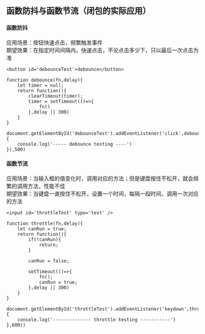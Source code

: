 ## 函数防抖与函数节流（闭包的实际应用）

#### 函数防抖

应用场景：按钮快速点击，频繁触发事件  
期望效果：在指定时间间隔内，快速点击，不论点击多少下，只以最后一次点击为准  

    <button id='debounceTest'>debounce</button>

    function debounce(fn,delay){
        let timer = null;
        return function(){
            clearTimeout(timer);
            timer = setTimeout(()=>{
                fn()
            },delay || 300)
        }
    }    

    document.getElementById('debounceTest').addEventListener('click',debounce(function(){
        console.log('----- debounce testing ----')
    }),500)

#### 函数节流

应用场景：当输入框的值变化时，调用对应的方法；但是键盘按住不松开，就会频繁的调用方法，性能不佳  
期望效果：当键盘一直按住不松开，设置一个时间，每隔一段时间，调用一次对应的方法  

    <input id='throttleTest' type='text' />

    function throttle(fn,delay){
        let canRun = true;
        return function(){
            if(!canRun){
                return;
            }
            
            canRun = false;

            setTimeout(()=>{
                fn();
                canRun = true;
            },delay || 300)
        }
    }
    
    document.getElementById('throttleTest').addEventListener('keydown',throttle(function(){
        console.log('-------------- throttle testing -----------')
    },600))



